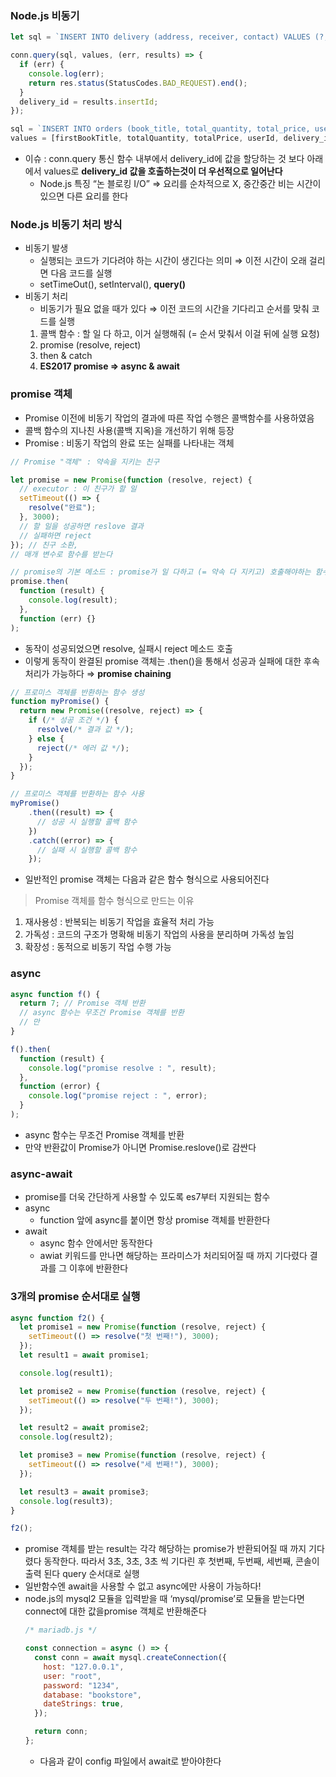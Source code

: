 ### Node.js 비동기

```jsx
let sql = `INSERT INTO delivery (address, receiver, contact) VALUES (?, ?, ?)`;

conn.query(sql, values, (err, results) => {
  if (err) {
    console.log(err);
    return res.status(StatusCodes.BAD_REQUEST).end();
  }
  delivery_id = results.insertId;
});

sql = `INSERT INTO orders (book_title, total_quantity, total_price, user_id, delivery_id) VALUES (?,?,?,?,?`;
values = [firstBookTitle, totalQuantity, totalPrice, userId, delivery_id];
```

- 이슈 : conn.query 통신 함수 내부에서 delivery_id에 값을 할당하는 것 보다 아래에서 values로 **delivery_id 값을 호출하는것이 더 우선적으로 일어난다**
  - Node.js 특징 “논 블로킹 I/O” ⇒ 요리를 순차적으로 X, 중간중간 비는 시간이 있으면 다른 요리를 한다

### Node.js 비동기 처리 방식

- 비동기 발생
  - 실행되는 코드가 기다려야 하는 시간이 생긴다는 의미 ⇒ 이전 시간이 오래 걸리면 다음 코드를 실행
  - setTimeOut(), setInterval(), **query()**
- 비동기 처리
  - 비동기가 필요 없을 때가 있다 ⇒ 이전 코드의 시간을 기다리고 순서를 맞춰 코드를 실행
  1. 콜백 함수 : 할 일 다 하고, 이거 실행해줘 (= 순서 맞춰서 이걸 뒤에 실행 요청)
  2. promise (resolve, reject)
  3. then & catch
  4. **ES2017 promise ⇒ async & await**

### promise 객체

- Promise 이전에 비동기 작업의 결과에 따른 작업 수행은 콜백함수를 사용하였음
- 콜백 함수의 지나친 사용(콜백 지옥)을 개선하기 위해 등장
- Promise : 비동기 작업의 완료 또는 실패를 나타내는 객체

```jsx
// Promise "객체" : 약속을 지키는 친구

let promise = new Promise(function (resolve, reject) {
  // executor : 이 친구가 할 일
  setTimeout(() => {
    resolve("완료");
  }, 3000);
  // 할 일을 성공하면 reslove 결과
  // 실패하면 reject
}); // 친구 소환,
// 매개 변수로 함수를 받는다

// promise의 기본 메소드 : promise가 일 다하고 (= 약속 다 지키고) 호출해야하는 함수
promise.then(
  function (result) {
    console.log(result);
  },
  function (err) {}
);
```

- 동작이 성공되었으면 resolve, 실패시 reject 메소드 호출
- 이렇게 동작이 완결된 promise 객체는 .then()을 통해서 성공과 실패에 대한 후속 처리가 가능하다 ⇒ **promise chaining**

```jsx
// 프로미스 객체를 반환하는 함수 생성
function myPromise() {
  return new Promise((resolve, reject) => {
    if (/* 성공 조건 */) {
      resolve(/* 결과 값 */);
    } else {
      reject(/* 에러 값 */);
    }
  });
}

// 프로미스 객체를 반환하는 함수 사용
myPromise()
    .then((result) => {
      // 성공 시 실행할 콜백 함수
    })
    .catch((error) => {
      // 실패 시 실행할 콜백 함수
    });
```

- 일반적인 promise 객체는 다음과 같은 함수 형식으로 사용되어진다

> Promise 객체를 함수 형식으로 만드는 이유

1. 재사용성 : 반복되는 비동기 작업을 효율적 처리 가능
2. 가독성 : 코드의 구조가 명확해 비동기 작업의 사용을 분리하며 가독성 높임
3. 확장성 : 동적으로 비동기 작업 수행 가능
   >

### async

```jsx
async function f() {
  return 7; // Promise 객체 반환
  // async 함수는 무조건 Promise 객체를 반환
  // 만
}

f().then(
  function (result) {
    console.log("promise resolve : ", result);
  },
  function (error) {
    console.log("promise reject : ", error);
  }
);
```

- async 함수는 무조건 Promise 객체를 반환
- 만약 반환값이 Promise가 아니면 Promise.reslove()로 감싼다

### async-await

- promise를 더욱 간단하게 사용할 수 있도록 es7부터 지원되는 함수
- async
  - function 앞에 async를 붙이면 항상 promise 객체를 반환한다
- await
  - async 함수 안에서만 동작한다
  - awiat 키워드를 만나면 해당하는 프라미스가 처리되어질 때 까지 기다렸다 결과를 그 이후에 반환한다

### 3개의 promise 순서대로 실행

```jsx
async function f2() {
  let promise1 = new Promise(function (resolve, reject) {
    setTimeout(() => resolve("첫 번째!"), 3000);
  });
  let result1 = await promise1;

  console.log(result1);

  let promise2 = new Promise(function (resolve, reject) {
    setTimeout(() => resolve("두 번째!"), 3000);
  });

  let result2 = await promise2;
  console.log(result2);

  let promise3 = new Promise(function (resolve, reject) {
    setTimeout(() => resolve("세 번째!"), 3000);
  });

  let result3 = await promise3;
  console.log(result3);
}

f2();
```

- promise 객체를 받는 result는 각각 해당하는 promise가 반환되어질 때 까지 기다렸다 동작한다. 따라서 3초, 3초, 3초 씩 기다린 후 첫번째, 두번째, 세번째, 콘솔이 출력 된다
  query 순서대로 실행
- 일반함수엔 await을 사용할 수 없고 async에만 사용이 가능하다!
- node.js의 mysql2 모듈을 입력받을 때 ‘mysql/promise’로 모듈을 받는다면 connect에 대한 값을promise 객체로 반환해준다
  ```jsx
  /* mariadb.js */

  const connection = async () => {
    const conn = await mysql.createConnection({
      host: "127.0.0.1",
      user: "root",
      password: "1234",
      database: "bookstore",
      dateStrings: true,
    });

    return conn;
  };
  ```
  - 다음과 같이 config 파일에서 await로 받아야한다
